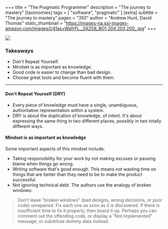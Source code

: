 +++
title = "The Pragmatic Programmer"
description = "The journey to mastery"
[taxonomies]
tags = [ "software", "pragmatic" ]
[extra]
subtitle = "The journey to mastery"
pages = "350"
author = "Andrew Hunt, David Thomas"
static_thumbnail = "https://images-na.ssl-images-amazon.com/images/I/41as+WafrFL._SX258_BO1,204,203,200_.jpg"
+++

<img border="0" src="https://images-na.ssl-images-amazon.com/images/I/41as+WafrFL._SX258_BO1,204,203,200_.jpg" >

<!-- more -->

### Takeaways

- Don't Repeat Yourself.
- Mindset is as important as knowledge.
- Good code is easier to change than bad design.
- Choose great tools and become fluent with them.

---

#### Don't Repeat Yourself (DRY)

- Every piece of knowledge must have a single, unambiguous, authoritative representation within a system.
- DRY is about the duplication of knowledge, of intent. It's about expressing the same thing in two different places,
  possibly in two totally different ways.

#### Mindset is as important as knowledge

Some important aspects of this mindset include:

- Taking responsibility for your work by not making excuses or passing blame when things go wrong.
- Writing software that's good enough. This means not wasting time on things that are better than they need to be to
  make the product successful.
- Not ignoring technical debt. The authors use the analogy of broken windows:

> Don't leave "broken windows" (bad designs, wrong decisions, or poor code) unrepaired.
> Fix each one as soon as it is discovered. If there is insufficient time to fix it properly, then board it up.
> Perhaps you can comment out the offending code, or display a "Not Implemented" message, or substitute dummy data instead.
